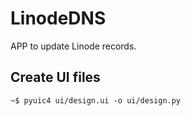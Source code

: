 # LinodeDNS
APP to update Linode records.





Create UI files
---------------

    ~$ pyuic4 ui/design.ui -o ui/design.py
